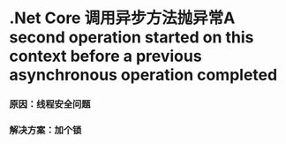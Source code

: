 # .Net Core 调用异步方法抛异常A second operation started on this context before a previous asynchronous operation completed

### 原因：线程安全问题

### 解决方案：加个锁

